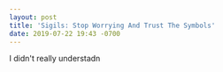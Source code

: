 ```yaml
---
layout: post
title: 'Sigils: Stop Worrying And Trust The Symbols'
date: 2019-07-22 19:43 -0700
---
```

I didn't really understadn  